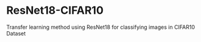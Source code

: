 # ResNet18-CIFAR10
Transfer learning method using ResNet18 for classifying images in CIFAR10 Dataset

